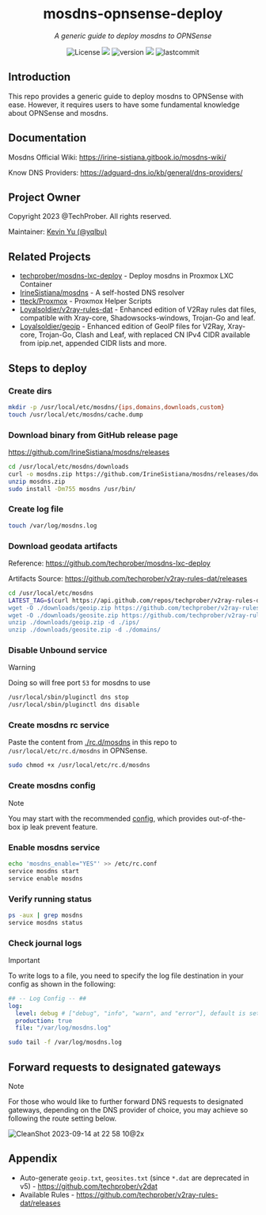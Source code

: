 <h1 align="center">mosdns-opnsense-deploy</h1>
<p align="center">
    <em>A generic guide to deploy mosdns to OPNSense</em>
</p>

<p align="center">
    <img src="https://custom-icon-badges.herokuapp.com/github/license/techprober/mosdns-opnsense-install?logo=law&color=critical" alt="License"/>
    <img src="https://hits.seeyoufarm.com/api/count/incr/badge.svg?url=https%3A%2F%2Fgithub.com%2Ftechprober%2Fmosdns-opnsense-deploy&count_bg=%231D86BF&title_bg=%23555555&icon=&icon_color=%23753131&title=hits&edge_flat=false"/>
    <img src="https://custom-icon-badges.herokuapp.com/github/v/release/IrineSistiana/mosdns?logo=rocket" alt="version">
    <img src="https://custom-icon-badges.herokuapp.com/github/issues-pr-closed/TechProber/mosdns-opnsense-install?color=purple&logo=git-pull-request&logoColor=white"/>
    <img src="https://custom-icon-badges.herokuapp.com/github/last-commit/TechProber/mosdns-opnsense-install?logo=history&logoColor=white" alt="lastcommit"/>
</p>

## Introduction

This repo provides a generic guide to deploy mosdns to OPNSense with ease. However, it requires users to have some fundamental knowledge about OPNSense and mosdns.

## Documentation

Mosdns Official Wiki: <https://irine-sistiana.gitbook.io/mosdns-wiki/>

Know DNS Providers: <https://adguard-dns.io/kb/general/dns-providers/>

## Project Owner

Copyright 2023 @TechProber. All rights reserved.

Maintainer: [Kevin Yu (@yqlbu)](https://github.com/yqlbu)

## Related Projects

- [techprober/mosdns-lxc-deploy](https://github.com/techprober/mosdns-lxc-deploy) - Deploy mosdns in Proxmox LXC Container
- [IrineSistiana/mosdns](https://github.com/IrineSistiana/mosdns) - A self-hosted DNS resolver
- [tteck/Proxmox](https://github.com/tteck/Proxmox) - Proxmox Helper Scripts
- [Loyalsoldier/v2ray-rules-dat](https://github.com/Loyalsoldier/v2ray-rules-dat) - Enhanced edition of V2Ray rules dat files, compatible with Xray-core, Shadowsocks-windows, Trojan-Go and leaf.
- [Loyalsoldier/geoip](https://github.com/Loyalsoldier/geoip) - Enhanced edition of GeoIP files for V2Ray, Xray-core, Trojan-Go, Clash and Leaf, with replaced CN IPv4 CIDR available from ipip.net, appended CIDR lists and more.

## Steps to deploy

### Create dirs

```bash
mkdir -p /usr/local/etc/mosdns/{ips,domains,downloads,custom}
touch /usr/local/etc/mosdns/cache.dump
```

### Download binary from GitHub release page

https://github.com/IrineSistiana/mosdns/releases

```bash
cd /usr/local/etc/mosdns/downloads
curl -o mosdns.zip https://github.com/IrineSistiana/mosdns/releases/download/{VERSION}/mosdns-freebsd-amd64.zip
unzip mosdns.zip
sudo install -Dm755 mosdns /usr/bin/
```

### Create log file

```bash
touch /var/log/mosdns.log
```

### Download geodata artifacts

Reference: https://github.com/techprober/mosdns-lxc-deploy

Artifacts Source: https://github.com/techprober/v2ray-rules-dat/releases

```bash
cd /usr/local/etc/mosdns
LATEST_TAG=$(curl https://api.github.com/repos/techprober/v2ray-rules-dat/releases/latest --silent |  jq -r ".tag_name)
wget -O ./downloads/geoip.zip https://github.com/techprober/v2ray-rules-dat/releases/download/$LATEST_TAG/geoip.zip
wget -O ./downloads/geosite.zip https://github.com/techprober/v2ray-rules-dat/releases/download/$LATEST_TAG/geosite.zip
unzip ./downloads/geoip.zip -d ./ips/
unzip ./downloads/geosite.zip -d ./domains/
```

### Disable Unbound service

> [!WARNING]
> Doing so will free port `53` for mosdns to use

```bash
/usr/local/sbin/pluginctl dns stop
/usr/local/sbin/pluginctl dns disable
```

### Create mosdns rc service

Paste the content from [./rc.d/mosdns](./rc.d/mosdns) in this repo to `/usr/local/etc/rc.d/mosdns` in OPNSense.

```bash
sudo chmod +x /usr/local/etc/rc.d/mosdns
```

### Create mosdns config

> [!NOTE]
> You may start with the recommended [config](https://github.com/techprober/mosdns-lxc-deploy/blob/master/mosdns/config-v5.yml), which provides out-of-the-box ip leak prevent feature.

### Enable mosdns service

```bash
echo 'mosdns_enable="YES"' >> /etc/rc.conf
service mosdns start
service enable mosdns
```

### Verify running status

```bash
ps -aux | grep mosdns
service mosdns status
```

### Check journal logs

> [!IMPORTANT]
> To write logs to a file, you need to specify the log file destination in your config as shown in the following:

```yaml
## -- Log Config -- ##
log:
  level: debug # ["debug", "info", "warn", and "error"], default is set to "info"
  production: true
  file: "/var/log/mosdns.log"
```

```bash
sudo tail -f /var/log/mosdns.log
```

## Forward requests to designated gateways

> [!NOTE]
> For those who would like to further forward DNS requests to designated gateways, depending on the DNS provider of choice, you may achieve so following the route setting below.  

![CleanShot 2023-09-14 at 22 58 10@2x](https://github.com/techprober/mosdns-opnsense-install/assets/31861128/c681317c-ecd1-43a9-b441-8a56be95f6da)


## Appendix

- Auto-generate `geoip.txt`, `geosites.txt` (since `*.dat` are deprecated in v5) - https://github.com/techprober/v2dat
- Available Rules - https://github.com/techprober/v2ray-rules-dat/releases
